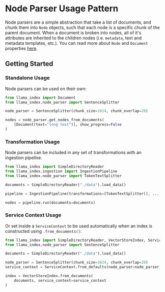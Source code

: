 # Node Parser Usage Pattern

Node parsers are a simple abstraction that take a list of documents, and chunk them into `Node` objects, such that each node is a specific chunk of the parent document. When a document is broken into nodes, all of it's attributes are inherited to the children nodes (i.e. `metadata`, text and metadata templates, etc.). You can read more about `Node` and `Document` properties [here](/core_modules/data_modules/documents_and_nodes/root.md).

## Getting Started

### Standalone Usage

Node parsers can be used on their own:

```python
from llama_index import Document
from llama_index.node_parser import SentenceSplitter

node_parser = SentenceSplitter(chunk_size=1024, chunk_overlap=20)

nodes = node_parser.get_nodes_from_documents(
    [Document(text="long text")], show_progress=False
)
```

### Transformation Usage

Node parsers can be included in any set of transformations with an ingestion pipeline.

```python
from llama_index import SimpleDirectoryReader
from llama_index.ingestion import IngestionPipeline
from llama_index.node_parser import TokenTextSplitter

documents = SimpleDirectoryReader("./data").load_data()

pipeline = IngestionPipeline(transformations=[TokenTextSplitter(), ...])

nodes = pipeline.run(documents=documents)
```

### Service Context Usage

Or set inside a `ServiceContext` to be used automatically when an index is constructed using `.from_documents()`:

```python
from llama_index import SimpleDirectoryReader, VectorStoreIndex, ServiceContext
from llama_index.node_parser import SentenceSplitter

documents = SimpleDirectoryReader("./data").load_data()

node_parser = SentenceSplitter(chunk_size=1024, chunk_overlap=20)
service_context = ServiceContext.from_defaults(node_parser=node_parser)

index = VectorStoreIndex.from_documents(
    documents, service_context=service_context
)
```
